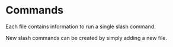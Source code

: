 # Commands

Each file contains information to run a single slash command. 

New slash commands can be created by simply adding a new file.